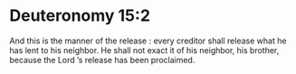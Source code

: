 # Deuteronomy 15:2

And this is the manner of the release : every creditor shall release what he has lent to his neighbor. He shall not exact it of his neighbor, his brother, because the Lord ’s release has been proclaimed.

